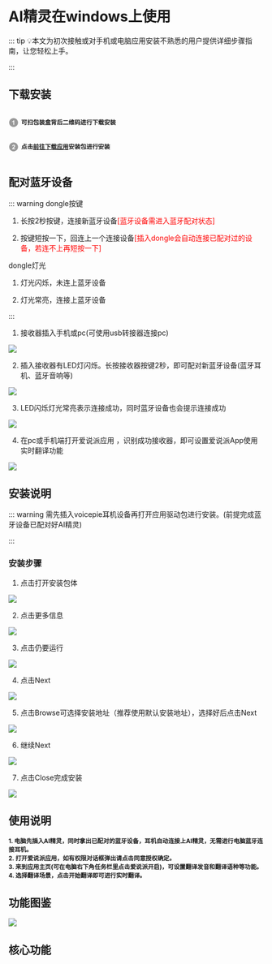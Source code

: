 # AI精灵在windows上使用

::: tip 💡本文为初次接触或对手机或电脑应用安装不熟悉的用户提供详细步骤指南，让您轻松上手。

<!-- ❗️<font style="color: red">存在部分手机芯片或系统不支持，请联系客服咨询后进行购置</font> -->

:::

## 下载安装

<!-- <CustomUI type="button" url="/guide/install">点击前往下载</CustomUI> -->
<p style="display: inline-block; vertical-align: middle; margin-right: 5px;">
  <svg t="1731483445691" class="icon" viewBox="0 0 1024 1024" version="1.1" xmlns="http://www.w3.org/2000/svg" p-id="22931" width="20" height="20">
    <path d="M512.045025 962.874851c-248.349251 0-449.65507-201.846124-449.65507-450.919876 0-248.984724 201.305819-450.830849 449.65507-450.830849 248.261247 0 449.565019 201.846124 449.565019 450.830849C961.610044 761.028727 760.306272 962.874851 512.045025 962.874851L512.045025 962.874851zM572.751642 289.933345l-69.211315 0c-9.766434 27.322275-27.685549 51.116191-53.835116 71.65497-26.054399 20.446681-50.302663 34.288944-72.557526 41.61684l0 77.535911c42.346457-14.023388 79.07701-35.555797 110.197798-64.778352l0 322.720076 85.406159 0L572.751642 289.933345 572.751642 289.933345z" fill="#999999" p-id="22932"></path>
  </svg>
</p><strong><small>可扫包装盒背后二维码进行下载安装</small></strong><br>
<p style="display: inline-block; vertical-align: middle; margin-right: 5px;">
  <svg t="1731484117001" class="icon" viewBox="0 0 1024 1024" version="1.1" xmlns="http://www.w3.org/2000/svg" p-id="24111" width="20" height="20">
    <path d="M511.950881 962.833919c-248.254084 0-449.561949-201.849194-449.561949-450.833919S263.696798 61.166081 511.950881 61.166081c248.353344 0 449.659163 201.848171 449.659163 450.832895S760.305249 962.833919 511.950881 962.833919L511.950881 962.833919zM662.141532 665.532769 492.320798 665.532769c4.433986-7.780197 10.224876-15.652492 17.46579-23.793916 7.143701-8.142447 24.246217-24.608467 51.2922-49.399083 27.053146-24.789593 45.695738-43.788296 56.095599-56.997132 15.566534-19.905352 26.962072-38.904055 34.202986-57.08923 7.147794-18.186198 10.765181-37.366026 10.765181-57.45148 0-35.374672-12.573363-64.87045-37.636179-88.665389-25.15389-23.793916-59.715033-35.646871-103.595426-35.646871-40.077787 0-73.464175 10.222829-100.246145 30.761608-26.689872 20.537755-42.61047 54.374398-47.676859 101.602026l85.408205 8.504698c1.629103-25.060769 7.688099-42.974767 18.0941-53.740972 10.492982-10.766205 24.608467-16.194844 42.340317-16.194844 17.915022 0 31.940456 5.15644 42.070164 15.380292 10.226922 10.313903 15.293311 24.970718 15.293311 44.061518 0 17.281595-5.884011 34.742269-17.640776 52.475142-8.69094 12.846586-32.212656 37.184901-70.665433 73.194022-47.772027 44.512796-79.794347 80.250742-95.994308 107.120716-16.192797 26.962072-25.877367 55.461149-29.127388 85.498256l299.375391 0L662.141532 665.532769 662.141532 665.532769z" fill="#999999" p-id="24112"></path>
  </svg>
</p><strong><small>点击<a href="https://kikago.tech/bridge/download">前往下载应用</a>安装包进行安装</small></strong>

## 配对蓝牙设备

::: warning dongle按键

1. 长按2秒按键，连接新蓝牙设备<font style="color: red">[蓝牙设备需进入蓝牙配对状态]</font>

2. 按键短按一下，回连上一个连接设备<font style="color: red">[插入dongle会自动连接已配对过的设备，若连不上再短按一下]</font>

dongle灯光

1. 灯光闪烁，未连上蓝牙设备

2. 灯光常亮，连接上蓝牙设备

:::

1. 接收器插入手机或pc(可使用usb转接器连接pc)

![](https://bu.dusays.com/2024/11/18/673b06df9370b.png)

2. 插入接收器有LED灯闪烁。长按接收器按键2秒，即可配对新蓝牙设备(蓝牙耳机、蓝牙音响等)

![](https://bu.dusays.com/2024/11/18/673b06dfa8d35.png)

3. LED闪烁灯光常亮表示连接成功，同时蓝牙设备也会提示连接成功

![](https://bu.dusays.com/2024/11/18/673b075392eb6.png)

4. 在pc或手机端打开爱说派应用 ，识别成功接收器，即可设置爱说派App使用实时翻译功能

![](https://bu.dusays.com/2024/11/18/673b06de69a63.png)

## 安装说明

::: warning 需先插入voicepie耳机设备再打开应用驱动包进行安装。(前提完成蓝牙设备已配对好AI精灵)

:::

<!-- ### 应用保留

1. 应用下载完成时，按照下图指示保留应用安装包

![](https://bu.dusays.com/2024/11/15/6736fab95af2c.webp)

2. 点击显示详细信息

![](https://bu.dusays.com/2024/11/15/6736fab95f949.webp)

3. 点击仍然保留

![](https://bu.dusays.com/2024/11/15/6736fab963dbd.webp) -->

### 安装步骤

1. 点击打开安装包体

![](https://bu.dusays.com/2024/11/15/6736fcb18082a.webp)

2. 点击更多信息

![](https://bu.dusays.com/2024/11/15/6736fe4bec81f.png)

3. 点击仍要运行

![](https://bu.dusays.com/2024/11/15/6736fcb18640b.webp)

4. 点击Next

![](https://bu.dusays.com/2024/11/15/6736fcb20c256.webp)

5. 点击Browse可选择安装地址（推荐使用默认安装地址），选择好后点击Next

![](https://bu.dusays.com/2024/11/15/6736fcb18b754.webp)

6. 继续Next

![](https://bu.dusays.com/2024/11/15/6736fcb189469.webp)

7. 点击Close完成安装

![](https://bu.dusays.com/2024/11/15/6736fcb27a4c8.webp)

## 使用说明

<strong>
<small>1. 电脑先插入AI精灵，同时拿出已配对的蓝牙设备，耳机自动连接上AI精灵，无需进行电脑蓝牙连接耳机。<br></small>
<small>2. 打开爱说派应用，如有权限对话框弹出请点击同意授权确定。<br></small>
<small>3. 来到应用主页(可在电脑右下角任务栏里点击爱说派开启)，可设置翻译发音和翻译语种等功能。<br></small>
<small>4. 选择翻译场景，点击开始翻译即可进行实时翻译。</small>
</strong>

## 功能图鉴

![](https://bu.dusays.com/2024/11/15/67371c73016d0.png)

## 核心功能

<DocCard :cards="[
  {
    title: '翻译模式',
    description: '',
    avatar: '/img/情景模式.png',
    path: '/guide/modes-windows'
  },
  {
    title: '翻译设置',
    description: '',
    avatar: '/img/设置.png',
    path: '/guide/settings'
  },
  {
    title: '语种/音色选择',
    description: '',
    avatar: '/img/语种切换.png',
    path: '/guide/language'
  },
    {
    title: '其它功能',
    description: '',
    avatar: '/img/其它.png',
    path: '/guide/other'
  },
  {
    title: '常见问题',
    description: '',
    avatar: '/img/问题答疑.png',
    path: '/help/preface'
  }
]" />
